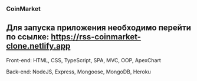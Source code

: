 ### CoinMarket

## Для запуска приложения необходимо перейти по ссылке: https://rss-coinmarket-clone.netlify.app

Front-end: HTML, CSS, TypeScript, SPA, MVC, OOP, ApexChart

Back-end: NodeJS, Express, Mongoose, MongoDB, Heroku 
